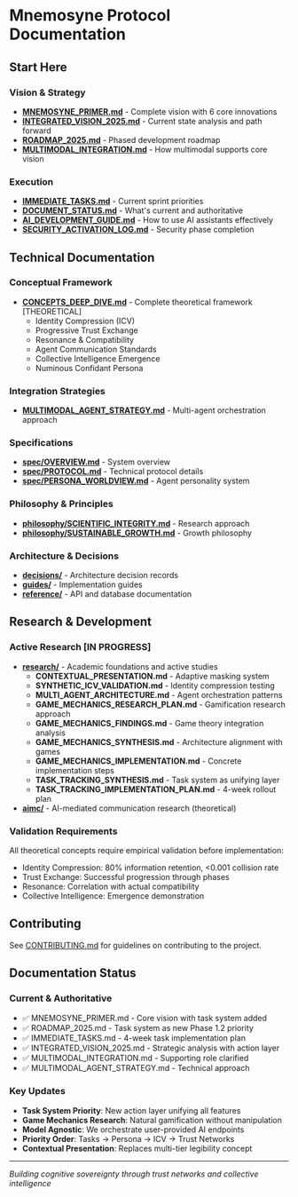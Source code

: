 # Mnemosyne Protocol Documentation

## Start Here

### Vision & Strategy
- **[MNEMOSYNE_PRIMER.md](MNEMOSYNE_PRIMER.md)** - Complete vision with 6 core innovations
- **[INTEGRATED_VISION_2025.md](INTEGRATED_VISION_2025.md)** - Current state analysis and path forward
- **[ROADMAP_2025.md](ROADMAP_2025.md)** - Phased development roadmap
- **[MULTIMODAL_INTEGRATION.md](MULTIMODAL_INTEGRATION.md)** - How multimodal supports core vision

### Execution
- **[IMMEDIATE_TASKS.md](IMMEDIATE_TASKS.md)** - Current sprint priorities
- **[DOCUMENT_STATUS.md](DOCUMENT_STATUS.md)** - What's current and authoritative
- **[AI_DEVELOPMENT_GUIDE.md](AI_DEVELOPMENT_GUIDE.md)** - How to use AI assistants effectively
- **[SECURITY_ACTIVATION_LOG.md](SECURITY_ACTIVATION_LOG.md)** - Security phase completion

## Technical Documentation

### Conceptual Framework
- **[CONCEPTS_DEEP_DIVE.md](CONCEPTS_DEEP_DIVE.md)** - Complete theoretical framework [THEORETICAL]
  - Identity Compression (ICV)
  - Progressive Trust Exchange
  - Resonance & Compatibility
  - Agent Communication Standards
  - Collective Intelligence Emergence
  - Numinous Confidant Persona

### Integration Strategies
- **[MULTIMODAL_AGENT_STRATEGY.md](MULTIMODAL_AGENT_STRATEGY.md)** - Multi-agent orchestration approach

### Specifications
- **[spec/OVERVIEW.md](spec/OVERVIEW.md)** - System overview
- **[spec/PROTOCOL.md](spec/PROTOCOL.md)** - Technical protocol details
- **[spec/PERSONA_WORLDVIEW.md](spec/PERSONA_WORLDVIEW.md)** - Agent personality system

### Philosophy & Principles
- **[philosophy/SCIENTIFIC_INTEGRITY.md](philosophy/SCIENTIFIC_INTEGRITY.md)** - Research approach
- **[philosophy/SUSTAINABLE_GROWTH.md](philosophy/SUSTAINABLE_GROWTH.md)** - Growth philosophy

### Architecture & Decisions
- **[decisions/](decisions/)** - Architecture decision records
- **[guides/](guides/)** - Implementation guides
- **[reference/](reference/)** - API and database documentation

## Research & Development

### Active Research [IN PROGRESS]
- **[research/](research/)** - Academic foundations and active studies
  - **CONTEXTUAL_PRESENTATION.md** - Adaptive masking system
  - **SYNTHETIC_ICV_VALIDATION.md** - Identity compression testing
  - **MULTI_AGENT_ARCHITECTURE.md** - Agent orchestration patterns
  - **GAME_MECHANICS_RESEARCH_PLAN.md** - Gamification research approach
  - **GAME_MECHANICS_FINDINGS.md** - Game theory integration analysis
  - **GAME_MECHANICS_SYNTHESIS.md** - Architecture alignment with games
  - **GAME_MECHANICS_IMPLEMENTATION.md** - Concrete implementation steps
  - **TASK_TRACKING_SYNTHESIS.md** - Task system as unifying layer
  - **TASK_TRACKING_IMPLEMENTATION_PLAN.md** - 4-week rollout plan
- **[aimc/](aimc/)** - AI-mediated communication research (theoretical)

### Validation Requirements
All theoretical concepts require empirical validation before implementation:
- Identity Compression: 80% information retention, <0.001 collision rate
- Trust Exchange: Successful progression through phases
- Resonance: Correlation with actual compatibility
- Collective Intelligence: Emergence demonstration

## Contributing

See [CONTRIBUTING.md](CONTRIBUTING.md) for guidelines on contributing to the project.

## Documentation Status

### Current & Authoritative
- ✅ MNEMOSYNE_PRIMER.md - Core vision with task system added
- ✅ ROADMAP_2025.md - Task system as new Phase 1.2 priority
- ✅ IMMEDIATE_TASKS.md - 4-week task implementation plan
- ✅ INTEGRATED_VISION_2025.md - Strategic analysis with action layer
- ✅ MULTIMODAL_INTEGRATION.md - Supporting role clarified
- ✅ MULTIMODAL_AGENT_STRATEGY.md - Technical approach

### Key Updates
- **Task System Priority**: New action layer unifying all features
- **Game Mechanics Research**: Natural gamification without manipulation
- **Model Agnostic**: We orchestrate user-provided AI endpoints
- **Priority Order**: Tasks → Persona → ICV → Trust Networks
- **Contextual Presentation**: Replaces multi-tier legibility concept

---

*Building cognitive sovereignty through trust networks and collective intelligence*